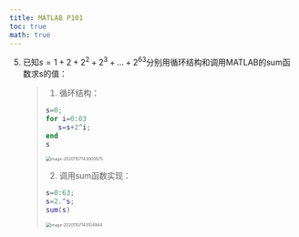 ```yaml
---
title: MATLAB P101
toc: true
math: true
---
```


5. 已知$s=1+2+2^2+2^3+...+2^{63}$分别用循环结构和调用MATLAB的sum函数求s的值：

   > 1. 循环结构：
   >
   > ```matlab
   > s=0;
   > for i=0:63
   > 	s=s+2^i;
   > end
   > s
   > ```
   >
   > <img src="https://tc.megumi.monster/images/2020/11/07/20201107143000.png" alt="image-20201107143000670" style="zoom:50%;" />
   >
   > 2. 调用sum函数实现：
   >
   > ```matlab
   > s=0:63;
   > s=2.^s;
   > sum(s)
   > ```
   >
   > <img src="https://tc.megumi.monster/images/2020/11/07/20201107143104.png" alt="image-20201107143104944" style="zoom:50%;" />

   

